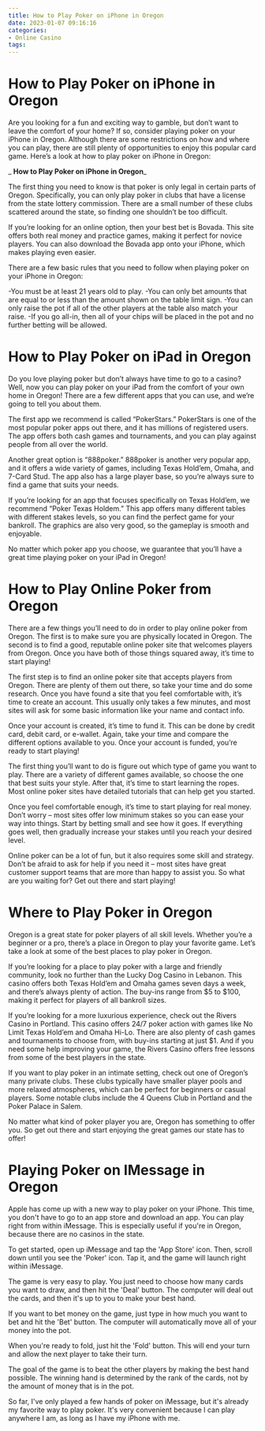 ```yaml
---
title: How to Play Poker on iPhone in Oregon
date: 2023-01-07 09:16:16
categories:
- Online Casino
tags:
---
```



#  How to Play Poker on iPhone in Oregon

Are you looking for a fun and exciting way to gamble, but don’t want to leave the comfort of your home? If so, consider playing poker on your iPhone in Oregon. Although there are some restrictions on how and where you can play, there are still plenty of opportunities to enjoy this popular card game. Here’s a look at how to play poker on iPhone in Oregon:

_ **How to Play Poker on iPhone in Oregon**_

The first thing you need to know is that poker is only legal in certain parts of Oregon. Specifically, you can only play poker in clubs that have a license from the state lottery commission. There are a small number of these clubs scattered around the state, so finding one shouldn’t be too difficult.

If you’re looking for an online option, then your best bet is Bovada. This site offers both real money and practice games, making it perfect for novice players. You can also download the Bovada app onto your iPhone, which makes playing even easier.

There are a few basic rules that you need to follow when playing poker on your iPhone in Oregon:

-You must be at least 21 years old to play.
-You can only bet amounts that are equal to or less than the amount shown on the table limit sign.
-You can only raise the pot if all of the other players at the table also match your raise.
-If you go all-in, then all of your chips will be placed in the pot and no further betting will be allowed.

#  How to Play Poker on iPad in Oregon

Do you love playing poker but don’t always have time to go to a casino? Well, now you can play poker on your iPad from the comfort of your own home in Oregon! There are a few different apps that you can use, and we’re going to tell you about them.

The first app we recommend is called “PokerStars.” PokerStars is one of the most popular poker apps out there, and it has millions of registered users. The app offers both cash games and tournaments, and you can play against people from all over the world.

Another great option is “888poker.” 888poker is another very popular app, and it offers a wide variety of games, including Texas Hold’em, Omaha, and 7-Card Stud. The app also has a large player base, so you’re always sure to find a game that suits your needs.

If you’re looking for an app that focuses specifically on Texas Hold’em, we recommend “Poker Texas Holdem.” This app offers many different tables with different stakes levels, so you can find the perfect game for your bankroll. The graphics are also very good, so the gameplay is smooth and enjoyable.

No matter which poker app you choose, we guarantee that you’ll have a great time playing poker on your iPad in Oregon!

#  How to Play Online Poker from Oregon

There are a few things you’ll need to do in order to play online poker from Oregon. The first is to make sure you are physically located in Oregon. The second is to find a good, reputable online poker site that welcomes players from Oregon. Once you have both of those things squared away, it’s time to start playing!

The first step is to find an online poker site that accepts players from Oregon. There are plenty of them out there, so take your time and do some research. Once you have found a site that you feel comfortable with, it’s time to create an account. This usually only takes a few minutes, and most sites will ask for some basic information like your name and contact info.

Once your account is created, it’s time to fund it. This can be done by credit card, debit card, or e-wallet. Again, take your time and compare the different options available to you. Once your account is funded, you’re ready to start playing!

The first thing you’ll want to do is figure out which type of game you want to play. There are a variety of different games available, so choose the one that best suits your style. After that, it’s time to start learning the ropes. Most online poker sites have detailed tutorials that can help get you started.

Once you feel comfortable enough, it’s time to start playing for real money. Don’t worry – most sites offer low minimum stakes so you can ease your way into things. Start by betting small and see how it goes. If everything goes well, then gradually increase your stakes until you reach your desired level.

Online poker can be a lot of fun, but it also requires some skill and strategy. Don’t be afraid to ask for help if you need it – most sites have great customer support teams that are more than happy to assist you. So what are you waiting for? Get out there and start playing!

#  Where to Play Poker in Oregon

Oregon is a great state for poker players of all skill levels. Whether you’re a beginner or a pro, there’s a place in Oregon to play your favorite game. Let’s take a look at some of the best places to play poker in Oregon.

If you’re looking for a place to play poker with a large and friendly community, look no further than the Lucky Dog Casino in Lebanon. This casino offers both Texas Hold’em and Omaha games seven days a week, and there’s always plenty of action. The buy-ins range from $5 to $100, making it perfect for players of all bankroll sizes.

If you’re looking for a more luxurious experience, check out the Rivers Casino in Portland. This casino offers 24/7 poker action with games like No Limit Texas Hold’em and Omaha Hi-Lo. There are also plenty of cash games and tournaments to choose from, with buy-ins starting at just $1. And if you need some help improving your game, the Rivers Casino offers free lessons from some of the best players in the state.

If you want to play poker in an intimate setting, check out one of Oregon’s many private clubs. These clubs typically have smaller player pools and more relaxed atmospheres, which can be perfect for beginners or casual players. Some notable clubs include the 4 Queens Club in Portland and the Poker Palace in Salem.

No matter what kind of poker player you are, Oregon has something to offer you. So get out there and start enjoying the great games our state has to offer!

#  Playing Poker on IMessage in Oregon

Apple has come up with a new way to play poker on your iPhone. This time, you don't have to go to an app store and download an app. You can play right from within iMessage. This is especially useful if you're in Oregon, because there are no casinos in the state.

To get started, open up iMessage and tap the 'App Store' icon. Then, scroll down until you see the 'Poker' icon. Tap it, and the game will launch right within iMessage.

The game is very easy to play. You just need to choose how many cards you want to draw, and then hit the 'Deal' button. The computer will deal out the cards, and then it's up to you to make your best hand.

If you want to bet money on the game, just type in how much you want to bet and hit the 'Bet' button. The computer will automatically move all of your money into the pot.

When you're ready to fold, just hit the 'Fold' button. This will end your turn and allow the next player to take their turn.

The goal of the game is to beat the other players by making the best hand possible. The winning hand is determined by the rank of the cards, not by the amount of money that is in the pot.

So far, I've only played a few hands of poker on iMessage, but it's already my favorite way to play poker. It's very convenient because I can play anywhere I am, as long as I have my iPhone with me.